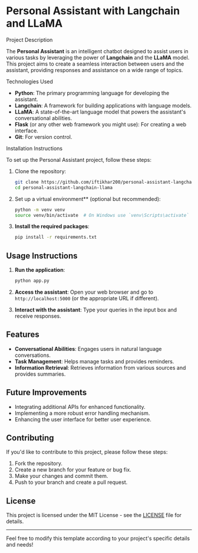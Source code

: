 # Personal Assistant with Langchain and LLaMA


Project Description

The **Personal Assistant** is an intelligent chatbot designed to assist users in various tasks by leveraging the power of **Langchain** and the **LLaMA** model. This project aims to create a seamless interaction between users and the assistant, providing responses and assistance on a wide range of topics.

Technologies Used

- **Python**: The primary programming language for developing the assistant.
- **Langchain**: A framework for building applications with language models.
- **LLaMA**: A state-of-the-art language model that powers the assistant's conversational abilities.
- **Flask** (or any other web framework you might use): For creating a web interface.
- **Git**: For version control.

 Installation Instructions

To set up the Personal Assistant project, follow these steps:

1. Clone the repository:
   ```bash
   git clone https://github.com/iftikhar200/personal-assistant-langchain-llama.git
   cd personal-assistant-langchain-llama
   ```

2. Set up a virtual environment** (optional but recommended):
   ```bash
   python -m venv venv
   source venv/bin/activate  # On Windows use `venv\Scripts\activate`
   ```

3. **Install the required packages**:
   ```bash
   pip install -r requirements.txt
   ```

## Usage Instructions

1. **Run the application**:
   ```bash
   python app.py
   ```

2. **Access the assistant**: Open your web browser and go to `http://localhost:5000` (or the appropriate URL if different).

3. **Interact with the assistant**: Type your queries in the input box and receive responses.

## Features

- **Conversational Abilities**: Engages users in natural language conversations.
- **Task Management**: Helps manage tasks and provides reminders.
- **Information Retrieval**: Retrieves information from various sources and provides summaries.

## Future Improvements

- Integrating additional APIs for enhanced functionality.
- Implementing a more robust error handling mechanism.
- Enhancing the user interface for better user experience.

## Contributing

If you'd like to contribute to this project, please follow these steps:

1. Fork the repository.
2. Create a new branch for your feature or bug fix.
3. Make your changes and commit them.
4. Push to your branch and create a pull request.

## License

This project is licensed under the MIT License - see the [LICENSE](LICENSE) file for details.

---

Feel free to modify this template according to your project's specific details and needs!
